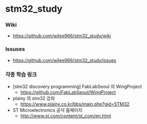 # stm32_study
### Wiki
* https://github.com/wjlee966/stm32_study/wiki
### Issuses
* https://github.com/wjlee966/stm32_study/issues
### 각종 학습 링크
* [stm32 discovery programming] FabLabSeoul 의 WingProject
  * https://github.com/FabLabSeoul/WingProject
* plainy 의 stm32 강좌
  * https://www.plainy.co.kr/bbs/main.php?gid=STM32
* ST Microelectronics 공식 홈페이지
  * http://www.st.com/content/st_com/en.html
